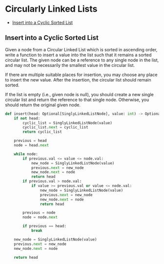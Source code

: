 # Circularly Linked Lists

* [Insert into a Cyclic Sorted List](#insert-into-a-cyclic-sorted-list)

## Insert into a Cyclic Sorted List

Given a node from a Circular Linked List which is sorted in ascending order, write a function to insert a value 
into the list such that it remains a sorted circular list. The given node can be a reference to any single node in the
list, and may not be necessarily the smallest value in the circular list.

If there are multiple suitable places for insertion, you may choose any place to insert the new value. After the
insertion, the circular list should remain sorted.

If the list is empty (i.e., given node is null), you should create a new single circular list and return the reference
to that single node. Otherwise, you should return the original given node.

```python
def insert(head: Optional[SinglyLinkedListNode], value: int) -> Optional[SinglyLinkedListNode]:
    if not head:
        cyclic_list = SinglyLinkedListNode(value)
        cyclic_list.next = cyclic_list
        return cyclic_list

    previous = head
    node = head.next

    while node:
        if previous.val <= value <= node.val:
            new_node = SinglyLinkedListNode(value)
            previous.next = new_node
            new_node.next = node
            return head
        if previous.val > node.val:
            if value >= previous.val or value <= node.val:
                new_node = SinglyLinkedListNode(value)
                previous.next = new_node
                new_node.next = node
                return head

        previous = node
        node = node.next

        if previous == head:
            break

    new_node = SinglyLinkedListNode(value)
    previous.next = new_node
    new_node.next = node

    return head
```
